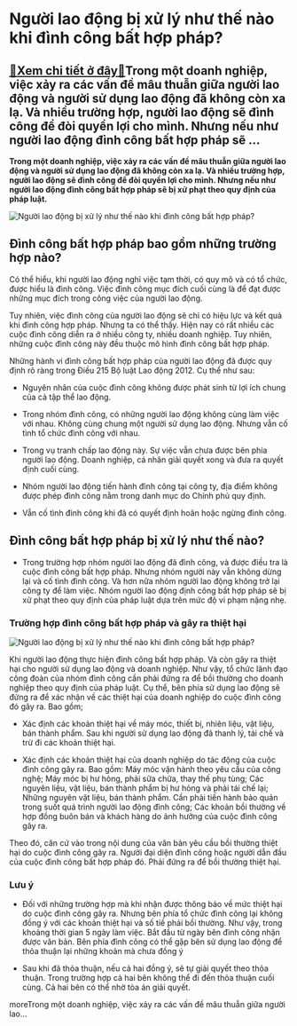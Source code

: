 Người lao động bị xử lý như thế nào khi đình công bất hợp pháp?
===============================================================

[:gift:Xem chi tiết ở đây:gift:](https://hddtvn.com/nguoi-lao-dong-bi-xu-ly-nhu-the-nao-khi-dinh-cong-bat-hop-phap/)Trong một doanh nghiệp, việc xảy ra các vấn đề mâu thuẫn giữa người lao động và người sử dụng lao động đã không còn xa lạ. Và nhiều trường hợp, người lao động sẽ đình công để đòi quyền lợi cho mình. Nhưng nếu như người lao động đình công bất hợp pháp sẽ …
---------------------------------------------------------------------------------------------------------------------------------------------------------------------------------------------------------------------------------------------------------------

**Trong một doanh nghiệp, việc xảy ra các vấn đề mâu thuẫn giữa người lao động và người sử dụng lao động đã không còn xa lạ. Và nhiều trường hợp, người lao động sẽ đình công để đòi quyền lợi cho mình. Nhưng nếu như người lao động đình công bất hợp pháp sẽ bị xử phạt theo quy định của pháp luật.**


![Người lao động bị xử lý như thế nào khi đình công bất hợp pháp?](https://hddtvn.com/wp-content/uploads/2021/01/2019-12-12t140336z_644581122_rc2qtd9cv85a_rtrmadp_3_france-protests-pensions.jpg)


Đình công bất hợp pháp bao gồm những trường hợp nào?
----------------------------------------------------


Có thể hiểu, khi người lao động nghỉ việc tạm thời, có quy mô và có tổ chức, được hiểu là đình công. Việc đình công mục đích cuối cùng là để đạt được những mục đích trong công việc của người lao động.


Tuy nhiên, việc đình công của người lao động sẽ chỉ có hiệu lực và kết quả khi đình công hợp pháp. Nhưng ta có thể thấy. Hiện nay có rất nhiều các cuộc đình công diễn ra ở nhiều công ty, nhiều doanh nghiệp. Tuy nhiên, những cuộc đình công này đều thuộc mô hình đình công bất hợp pháp.


Những hành vi đình công bất hợp pháp của người lao động đã được quy định rõ ràng trong Điều 215 Bộ luật Lao động 2012. Cụ thể như sau:




* Nguyên nhân của cuộc đình công không được phát sinh từ lợi ích chung của cả tập thể lao động.

* Trong nhóm đình công, có những người lao động không cùng làm việc với nhau. Không cùng chung một người sử dụng lao động. Nhưng vẫn cố tình tổ chức đình công với nhau.

* Trong vụ tranh chấp lao động này. Sự việc vẫn chưa được bên phía người lao động. Doanh nghiệp, cá nhân giải quyết xong và đưa ra quyết định cuối cùng.

* Nhóm người lao động tiến hành đình công tại công ty, địa điểm không được phép đình công nằm trong danh mục do Chính phủ quy định.

* Vẫn cố tình đình công khi đã có quyết định hoãn hoặc ngừng đình công.



Đình công bất hợp pháp bị xử lý như thế nào?
--------------------------------------------




* Trong trường hợp nhóm người lao động đã đình công, và được điều tra là cuộc đình công bất hợp pháp. Nhưng nhóm người này vẫn không dừng lại và cố tình đình công. Và hơn nữa nhóm người lao động không trở lại công ty để làm việc. Nhóm người lao động định công bất hợp pháp sẽ bị xử phạt theo quy định của pháp luật dựa trên mức độ vi phạm nặng nhẹ.



### Trường hợp đình công bất hợp pháp và gây ra thiệt hại


![Người lao động bị xử lý như thế nào khi đình công bất hợp pháp?](https://hddtvn.com/wp-content/uploads/2021/01/Dq6U3XjWwAAYBAUjpglarge.jpeg)


Khi người lao động thực hiện đình công bất hợp pháp. Và còn gây ra thiệt hại cho người sử dụng lao động và doanh nghiệp. Như vậy, tổ chức lãnh đạo công đoàn của nhóm đình công cần phải đứng ra để bồi thường cho doanh nghiệp theo quy định của pháp luật. Cụ thể, bên phía sử dụng lao động sẽ đứng ra để xác nhận về các thiệt hại của doanh nghiệp do cuộc đình công đó gây ra. Bao gồm;




* Xác định các khoản thiệt hại về máy móc, thiết bị, nhiên liệu, vật liệu, bán thành phẩm. Sau khi người sử dụng lao động đã thanh lý, tái chế và trừ đi các khoản thiệt hại.

* Xác định các khoản thiệt hại của doanh nghiệp do tác động của cuộc đình công gây ra. Bao gồm: Máy móc vận hành theo yêu cầu của công nghệ; Máy móc bị hư hỏng, phải sữa chữa, thay thế phụ tùng; Các nguyên liệu, vật liệu, bán thành phẩm bị hư hỏng và phải tái chế lại; Những nguyên vật liệu, bán thành phẩm. Cần phải tiến hành bảo quản trong suốt quá trình người lao động đình công; Các khoản bồi thường về hợp đồng buôn bán và khách hàng do ảnh hưởng của cuộc đình công gây ra.



Theo đó, căn cứ vào trong nội dung của văn bản yêu cầu bồi thường thiệt hại do cuộc đình công gây ra. Người đại diện đình công hoặc người dẫn đầu của cuộc đình công bất hợp pháp đó. Phải đứng ra để bồi thường thiệt hại.


### Lưu ý




* Đối với những trường hợp mà khi nhận được thông báo về mức thiệt hại do cuộc đình công gây ra. Nhưng bên phía tổ chức đình công lại không đồng ý với các khoản thiệt hại và số tiề phải bồi thường. Như vậy, trong khoảng thời gian 5 ngày làm việc. Bắt đầu từ ngày bên đình công nhận được văn bản. Bên phía đình công có thể gặp bên sử dụng lao động để thỏa thuận lại những khoản mà chưa đồng ý

* Sau khi đã thỏa thuận, nếu cả hai đồng ý, sẽ tự giải quyết theo thỏa thuận. Trong trường hợp cả hai bên không thể đi đến thỏa thuận cuối cùng. Cả hai bên có thể nhờ tòa án giải quyết.



moreTrong một doanh nghiệp, việc xảy ra các vấn đề mâu thuẫn giữa người lao…

